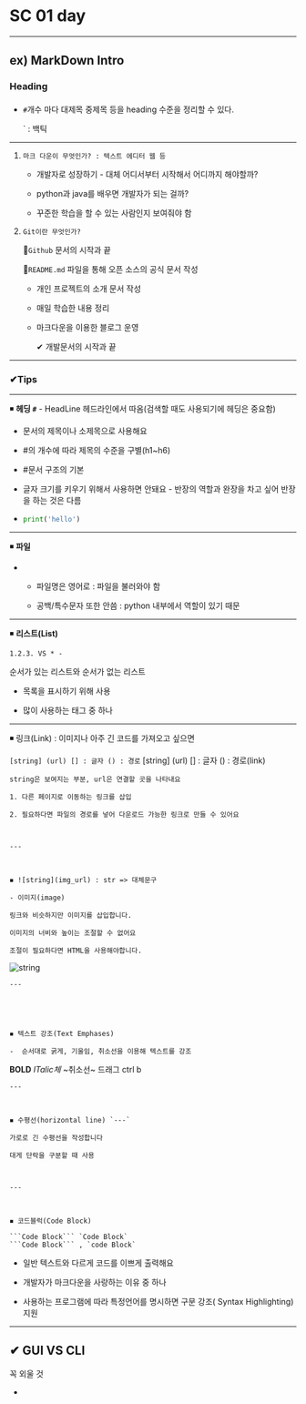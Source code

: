 # SC 01 day

---

## ex) MarkDown Intro

### Heading

#### 

- `#`개수 마다 대제목 중제목 등을 heading 수준을 정리할 수 있다.
  
  ` : 백틱

---

1. ```
   마크 다운이 무엇인가? : 텍스트 에디터 웹 등
   ```
   
   - 개발자로 성장하기 - 대체 어디서부터 시작해서 어디까지 해야할까?
   
   - python과 java를 배우면 개발자가 되는 걸까?
   
   - 꾸준한 학습을 할 수 있는 사람인지 보여줘야 함

2. ```Git이란
   Git이란 무엇인가?
   ```
   
   📌```Github``` 문서의 시작과 끝
   
   📌```README.md``` 파일을 통해 오픈 소스의 공식 문서 작성
   
   - 개인 프로젝트의 소개 문서 작성
   
   - 매일 학습한 내용 정리
   
   - 마크다운을 이용한 블로그 운영 
     
     ✔ 개발문서의 시작과 끝

---

### ✔Tips

---

◾ **헤딩 `#`** - HeadLine 헤드라인에서 따옴(검색할 때도 사용되기에 헤딩은 중요함)

- 문서의 제목이나 소제목으로 사용해요

- #의 개수에 따라 제목의 수준을 구별(h1~h6)

- #문서 구조의 기본

- 글자 크기를 키우기 위해서 사용하면 안돼요  - 반장의 역할과 완장을 차고 싶어 반장을 하는 것은 다름

- ```python
  print('hello')
  ```

---

◾ **파일**

- - 파일명은 영어로 : 파일을 불러와야 함
  
  - 공백/특수문자 또한 안씀 : python 내부에서 역할이 있기 때문

---

◾ **리스트(List)**

```1.2.3.
1.2.3. VS * -
```

순서가 있는 리스트와 순서가 없는 리스트

- 목록을 표시하기 위해 사용

- 많이 사용하는 태그 중 하나

---

◾ 링크(Link) : 이미지나 아주 긴 코드를 가져오고 싶으면

```[string] (url) [] : 글자 () : 경로```
[string] (url) [] : 글자 () : 경로(link)

```
string은 보여지는 부분, url은 연결할 곳을 나타내요

1. 다른 페이지로 이동하는 링크를 삽입

2. 필요하다면 파일의 경로를 넣어 다운로드 가능한 링크로 만들 수 있어요



---



◾ ![string](img_url) : str => 대체문구 

- 이미지(image) 

링크와 비슷하지만 이미지를 삽입합니다.

이미지의 너비와 높이는 조절할 수 없어요

조절이 필요하다면 HTML을 사용해야합니다.
```

![string](img_url)

```
---





◾ 텍스트 강조(Text Emphases)

-  순서대로 굵게, 기울임, 취소선을 이용해 텍스트를 강조
```

**BOLD** *ITalic체* ~취소선~
드래그 ctrl b

```
---



◾ 수평선(horizontal line) `---`

가로로 긴 수평선을 작성합니다

대게 단락을 구분할 때 사용



---



◾ 코드블럭(Code Block)

```Code Block``` `Code Block`
```Code Block``` , `code Block`
```

- 일반 텍스트와 다르게 코드를 이쁘게 출력해요

- 개발자가 마크다운을 사랑하는 이유 중 하나

- 사용하는 프로그램에 따라 특정언어를 명시하면 구문 강조( Syntax Highlighting) 지원

---

## ✔ GUI VS  CLI

꼭 외울 것

- 

